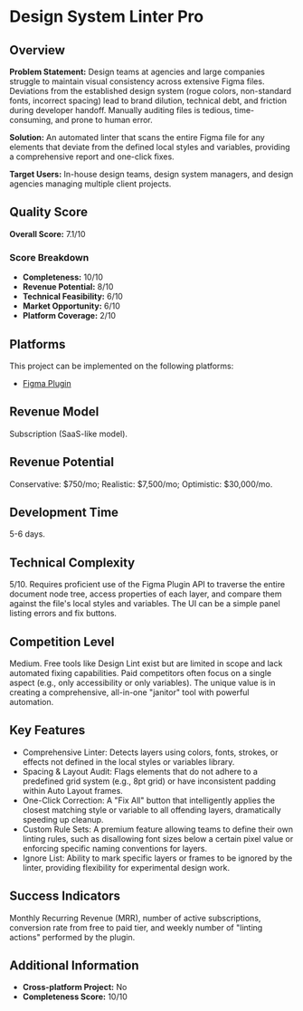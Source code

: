 # Design System Linter Pro

## Overview
**Problem Statement:** Design teams at agencies and large companies struggle to maintain visual consistency across extensive Figma files. Deviations from the established design system (rogue colors, non-standard fonts, incorrect spacing) lead to brand dilution, technical debt, and friction during developer handoff. Manually auditing files is tedious, time-consuming, and prone to human error.

**Solution:** An automated linter that scans the entire Figma file for any elements that deviate from the defined local styles and variables, providing a comprehensive report and one-click fixes.

**Target Users:** In-house design teams, design system managers, and design agencies managing multiple client projects.

## Quality Score
**Overall Score:** 7.1/10

### Score Breakdown
- **Completeness:** 10/10
- **Revenue Potential:** 8/10
- **Technical Feasibility:** 6/10
- **Market Opportunity:** 6/10
- **Platform Coverage:** 2/10

## Platforms
This project can be implemented on the following platforms:
- [Figma Plugin](./platforms/figma-plugin/)

## Revenue Model
Subscription (SaaS-like model).

## Revenue Potential
Conservative: $750/mo; Realistic: $7,500/mo; Optimistic: $30,000/mo.

## Development Time
5-6 days.

## Technical Complexity
5/10. Requires proficient use of the Figma Plugin API to traverse the entire document node tree, access properties of each layer, and compare them against the file's local styles and variables. The UI can be a simple panel listing errors and fix buttons.

## Competition Level
Medium. Free tools like Design Lint exist but are limited in scope and lack automated fixing capabilities. Paid competitors often focus on a single aspect (e.g., only accessibility or only variables). The unique value is in creating a comprehensive, all-in-one "janitor" tool with powerful automation.

## Key Features
- Comprehensive Linter: Detects layers using colors, fonts, strokes, or effects not defined in the local styles or variables library.
- Spacing & Layout Audit: Flags elements that do not adhere to a predefined grid system (e.g., 8pt grid) or have inconsistent padding within Auto Layout frames.
- One-Click Correction: A "Fix All" button that intelligently applies the closest matching style or variable to all offending layers, dramatically speeding up cleanup.
- Custom Rule Sets: A premium feature allowing teams to define their own linting rules, such as disallowing font sizes below a certain pixel value or enforcing specific naming conventions for layers.
- Ignore List: Ability to mark specific layers or frames to be ignored by the linter, providing flexibility for experimental design work.

## Success Indicators
Monthly Recurring Revenue (MRR), number of active subscriptions, conversion rate from free to paid tier, and weekly number of "linting actions" performed by the plugin.

## Additional Information
- **Cross-platform Project:** No
- **Completeness Score:** 10/10
